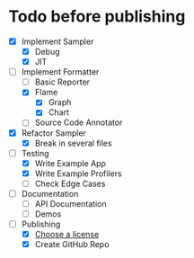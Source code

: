 # Todo before publishing

- [X] Implement Sampler
  - [X] Debug
  - [X] JIT
- [ ] Implement Formatter
  - [ ] Basic Reporter
  - [X] Flame
    - [X] Graph
    - [X] Chart
  - [ ] Source Code Annotator
- [X] Refactor Sampler
  - [X] Break in several files
- [ ] Testing
  - [X] Write Example App
  - [X] Write Example Profilers
  - [ ] Check Edge Cases
- [ ] Documentation
  - [ ] API Documentation
  - [ ] Demos
- [ ] Publishing
  - [X] [Choose a license](https://choosealicense.com/)
  - [X] Create GitHub Repo
